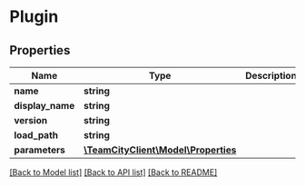 # Plugin

## Properties
Name | Type | Description | Notes
------------ | ------------- | ------------- | -------------
**name** | **string** |  | [optional] 
**display_name** | **string** |  | [optional] 
**version** | **string** |  | [optional] 
**load_path** | **string** |  | [optional] 
**parameters** | [**\TeamCityClient\Model\Properties**](Properties.md) |  | [optional] 

[[Back to Model list]](../README.md#documentation-for-models) [[Back to API list]](../README.md#documentation-for-api-endpoints) [[Back to README]](../README.md)


